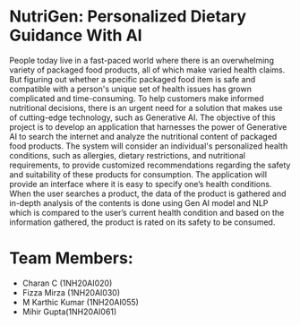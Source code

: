 # NutriGen: Personalized Dietary Guidance With AI

People today live in a fast-paced world where there is an overwhelming variety of packaged food products, all of which make varied health claims. But figuring out whether a specific packaged food item is safe and compatible with a person's unique set of health issues has grown complicated and time-consuming. To help customers make informed nutritional decisions, there is an urgent need for a solution that makes use of cutting-edge technology, such as Generative AI. The objective of this project is to develop an application that harnesses the power of Generative AI to search the internet and analyze the nutritional content of packaged food products. The system will consider an individual's personalized health conditions, such as allergies, dietary restrictions, and nutritional requirements, to provide customized recommendations regarding the safety and suitability of these products for consumption. The application will provide an interface where it is easy to specify one’s health conditions. When the user searches a product, the data of the product is gathered and in-depth analysis of the contents is done using Gen AI model and NLP which is compared to the user’s current health condition and based on the information gathered, the product is rated on its safety to be consumed.

# Team Members:
- Charan C (1NH20AI020)
- Fizza Mirza (1NH20AI030)
- M Karthic Kumar (1NH20AI055)
- Mihir Gupta(1NH20AI061)